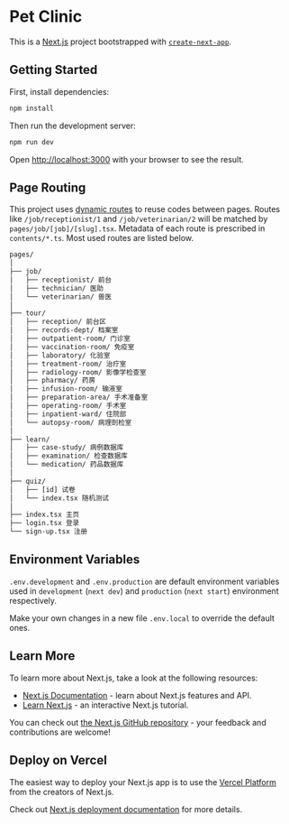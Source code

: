 # Pet Clinic

This is a [Next.js](https://nextjs.org/) project bootstrapped with [`create-next-app`](https://github.com/vercel/next.js/tree/canary/packages/create-next-app).

## Getting Started

First, install dependencies:

```bash
npm install
```

Then run the development server:

```bash
npm run dev
```

Open [http://localhost:3000](http://localhost:3000) with your browser to see the result.

## Page Routing

This project uses [dynamic routes](https://nextjs.org/docs/routing/dynamic-routes) to reuse codes between pages.
Routes like `/job/receptionist/1` and `/job/veterinarian/2` will be matched by `pages/job/[job]/[slug].tsx`.
Metadata of each route is prescribed in `contents/*.ts`. Most used routes are listed below.

```txt
pages/
│
├── job/
│   ├── receptionist/ 前台
│   ├── technician/ 医助
│   └── veterinarian/ 兽医
│
├── tour/
│   ├── reception/ 前台区
│   ├── records-dept/ 档案室
│   ├── outpatient-room/ 门诊室
│   ├── vaccination-room/ 免疫室
│   ├── laboratory/ 化验室
│   ├── treatment-room/ 治疗室
│   ├── radiology-room/ 影像学检查室
│   ├── pharmacy/ 药房
│   ├── infusion-room/ 输液室
│   ├── preparation-area/ 手术准备室
│   ├── operating-room/ 手术室
│   ├── inpatient-ward/ 住院部
│   └── autopsy-room/ 病理剖检室
│
├── learn/
│   ├── case-study/ 病例数据库
│   ├── examination/ 检查数据库
│   └── medication/ 药品数据库
│
├── quiz/
│   ├── [id] 试卷
│   └── index.tsx 随机测试
│
├── index.tsx 主页
├── login.tsx 登录
└── sign-up.tsx 注册
```

## Environment Variables

`.env.development` and `.env.production` are default environment variables used
in `development` (`next dev`) and `production` (`next start`) environment respectively.

Make your own changes in a new file `.env.local` to override the default ones.

## Learn More

To learn more about Next.js, take a look at the following resources:

- [Next.js Documentation](https://nextjs.org/docs) - learn about Next.js features and API.
- [Learn Next.js](https://nextjs.org/learn) - an interactive Next.js tutorial.

You can check out [the Next.js GitHub repository](https://github.com/vercel/next.js/) - your feedback and contributions are welcome!

## Deploy on Vercel

The easiest way to deploy your Next.js app is to use the [Vercel Platform](https://vercel.com/new?utm_medium=default-template&filter=next.js&utm_source=create-next-app&utm_campaign=create-next-app-readme) from the creators of Next.js.

Check out [Next.js deployment documentation](https://nextjs.org/docs/deployment) for more details.
